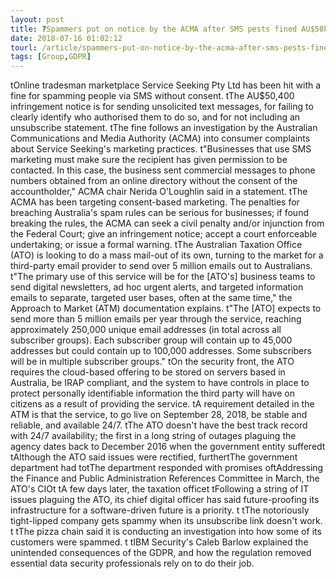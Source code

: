 ```yaml
---
layout: post
title: ?Spammers put on notice by the ACMA after SMS pests fined AU$50k
date: 2018-07-16 01:02:12
tourl: /article/spammers-put-on-notice-by-the-acma-after-sms-pests-fined-au50k/
tags: [Group,GDPR]
---
```

 tOnline tradesman marketplace Service Seeking Pty Ltd has been hit with a fine for spamming people via SMS without consent. tThe AU$50,400 infringement notice is for sending unsolicited text messages, for failing to clearly identify who authorised them to do so, and for not including an unsubscribe statement. tThe fine follows an investigation by the Australian Communications and Media Authority (ACMA) into consumer complaints about Service Seeking's marketing practices. t"Businesses that use SMS marketing must make sure the recipient has given permission to be contacted. In this case, the business sent commercial messages to phone numbers obtained from an online directory without the consent of the accountholder," ACMA chair Nerida O'Loughlin said in a statement. tThe ACMA has been targeting consent-based marketing. The penalties for breaching Australia's spam rules can be serious for businesses; if found breaking the rules, the ACMA can seek a civil penalty and/or injunction from the Federal Court; give an infringement notice; accept a court enforceable undertaking; or issue a formal warning. tThe Australian Taxation Office (ATO) is looking to do a mass mail-out of its own, turning to the market for a third-party email provider to send over 5 million emails out to Australians. t"The primary use of this service will be for the [ATO's] business teams to send digital newsletters, ad hoc urgent alerts, and targeted information emails to separate, targeted user bases, often at the same time," the Approach to Market (ATM) documentation explains. t"The [ATO] expects to send more than 5 million emails per year through the service, reaching approximately 250,000 unique email addresses (in total across all subscriber groups). Each subscriber group will contain up to 45,000 addresses but could contain up to 100,000 addresses. Some subscribers will be in multiple subscriber groups." tOn the security front, the ATO requires the cloud-based offering to be stored on servers based in Australia, be IRAP compliant, and the system to have controls in place to protect personally identifiable information the third party will have on citizens as a result of providing the service. tA requirement detailed in the ATM is that the service, to go live on September 28, 2018, be stable and reliable, and available 24/7. tThe ATO doesn't have the best track record with 24/7 availability; the first in a long string of outages plaguing the agency dates back to December 2016 when the government entity sufferedt tAlthough the ATO said issues were rectified, furthertThe government department had totThe department responded with promises oftAddressing the Finance and Public Administration References Committee in March, the ATO's CIOt tA few days later, the taxation officet tFollowing a string of IT issues plaguing the ATO, its chief digital officer has said future-proofing its infrastructure for a software-driven future is a priority. t tThe notoriously tight-lipped company gets spammy when its unsubscribe link doesn't work. t tThe pizza chain said it is conducting an investigation into how some of its customers were spammed. t tIBM Security's Caleb Barlow explained the unintended consequences of the GDPR, and how the regulation removed essential data security professionals rely on to do their job.